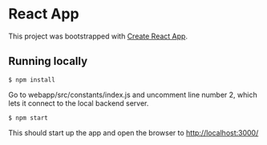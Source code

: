 # React App

This project was bootstrapped with [Create React App](https://github.com/facebook/create-react-app).

## Running locally

```
$ npm install
```

Go to webapp/src/constants/index.js and uncomment line number 2, which lets it connect to the local backend server.

```
$ npm start
```

This should start up the app and open the browser to [http://localhost:3000/](http://localhost:3000/)
